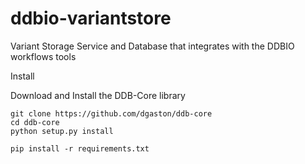 # ddbio-variantstore
Variant Storage Service and Database that integrates with the DDBIO workflows tools

Install

Download and Install the DDB-Core library

```
git clone https://github.com/dgaston/ddb-core
cd ddb-core
python setup.py install

pip install -r requirements.txt
```

